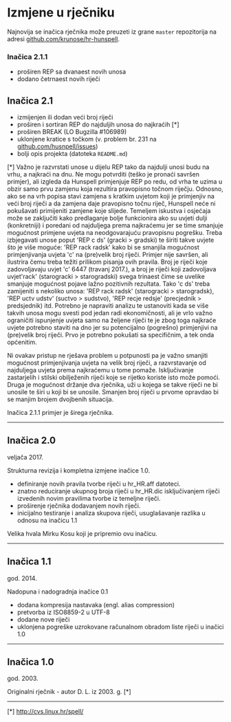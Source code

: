 # Izmjene u rječniku


Najnovija se inačica rječnika može preuzeti iz grane `master` repozitorija na adresi [github.com/krunose/hr-hunspell](https://github.com/krunose/hr-hunspell).




### Inačica 2.1.1


- proširen REP sa dvanaest novih unosa
- dodano četrnaest novih riječi


## Inačica 2.1


- izmijenjen ili dodan veći broj riječi
- proširen i sortiran REP do najduljih unosa do najkraćih [&#42;]
- proširen BREAK (LO Bugzilla #106989)
- uklonjene kratice s točkom (v. problem br. 231 na [github.com/husnpell/issues](https://github.com/hunspell/hunspell/issues))
- bolji opis projekta (datoteka `README.md`)

[&#42;] Važno je razvrstati unose u dijelu REP tako da najdulji unosi budu na vrhu, a najkraći na dnu. Ne mogu potvrditi (teško je pronaći savršen primjer), ali izgleda da Hunspell primjenjuje REP po redu, od vrha te uzima u obzir samo prvu zamjenu koja rezultira pravopisno točnom riječju. Odnosno, ako se na vrh popisa stavi zamjena s kratkim uvjetom koji je primjenjiv na veći broj riječi a da zamjena daje pravopisno točnu riječ, Hunspell neće ni pokušavati primijeniti zamjene koje slijede. Temeljem iskustva i osjećaja može se zaključiti kako predlaganje bolje funkcionira ako su uvjeti dulji (konkretniji) i poredani od najduljega prema najkraćemu jer se time smanjuje mogućnost primjene uvjeta na neodgovarajuću pravopisnu pogrešku. Treba izbjegavati unose poput 'REP c ds' (gracki > gradski) te širiti takve uvjete što je više moguće: 'REP rack radsk' kako bi se smanjila mogućnost primjenjivanja uvjeta 'c' na (pre)velik broj riječi. Primjer nije savršen, ali ilustrira čemu treba težiti prilikom pisanja ovih pravila. Broj je riječi koje zadovoljavaju uvjet 'c' 6447 (travanj 2017.), a broj je riječi koji zadovoljava uvjet'rack' (starogracki > starogradski) svega trinaest čime se uvelike smanjuje mogućnost pojave lažno pozitivnih rezultata. Tako 'c ds' treba zamijeniti s nekoliko unosa: 'REP rack radsk' (starogracki > starogradsk), 'REP uctv udstv' (suctvo > sudstvo), 'REP recje redsje' (precjednik > predsjednik) itd. Potrebno je napraviti analizu te ustanoviti kada se više takvih unosa mogu svesti pod jedan radi ekonomičnosti, ali je vrlo važno ograničiti ispunjenje uvjeta samo na željene riječi te je zbog toga najkraće uvjete potrebno staviti na dno jer su potencijalno (pogrešno) primjenjivi na (pre)velik broj riječi. Prvo je potrebno pokušati sa specifičnim, a tek onda općenitim.

Ni ovakav pristup ne rješava problem u potpunosti pa je važno smanjiti mogućnost primjenjivanja uvjeta na velik broj riječi, a razvrstavanje od najduljega uvjeta prema najkraćemu u tome pomaže. Isključivanje zastarjelih i stilski obilježenih riječi koje se rijetko koriste isto može pomoći. Druga je mogućnost držanje dva rječnika, uži u kojega se takve riječi ne bi unosile te širi u koji bi se unosile. Smanjen broj riječi u prvome opravdao bi se manjim brojem dvojbenih situacija.

Inačica 2.1.1 primjer je širega rječnika.

---

## Inačica 2.0

veljača 2017.

Strukturna revizija i kompletna izmjene inačice 1.0.

- definiranje novih pravila tvorbe riječi u hr_HR.aff datoteci.
- znatno reduciranje ukupnog broja riječi u hr_HR.dic isključivanjem riječi izvedenih novim pravilima tvorbe iz temeljne riječi.
- proširenje rječnika dodavanjem novih riječi.
- inicijalno testiranje i analiza skupova riječi, usuglašavanje razlika u odnosu na inačicu 1.1

Velika hvala Mirku Kosu koji je pripremio ovu inačicu.


---

## Inačica 1.1

god. 2014.

Nadopuna i nadogradnja inačice 0.1

- dodana kompresija nastavaka (engl. alias compression)
- pretvorba iz ISO8859-2 u UTF-8
- dodane nove riječi
- uklonjena pogreške uzrokovane računalnom obradom liste riječi u inačici 1.0

---

## Inačica 1.0

god. 2003.

Originalni rječnik - autor D. L. iz 2003. g. [&#42;]

---

[&#42;] http://cvs.linux.hr/spell/
